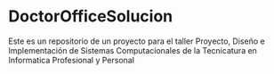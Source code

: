 # DoctorOfficeSolucion

Este es un repositorio de un proyecto para el taller Proyecto, Diseño e Implementación de Sistemas Computacionales de la Tecnicatura en Informatica Profesional y Personal
